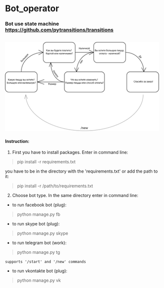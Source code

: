 # Bot_operator

### Bot use state machine https://github.com/pytransitions/transitions
![img.png](img.png)
----

#### Instruction:

1. First you have to install packages. Enter in command line:
>pip install -r requirements.txt

you have to be in the directory with the 'requirements.txt' or add the path to it:
>pip install -r /path/to/requirements.txt

2. Choose bot type. In the same directory enter in command line:

- to run facebook bot (plug):
>python manage.py fb

- to run skype bot (plug):
>python manage.py skype

- to run telegram bot (work):
>python manage.py tg

    supports '/start' and '/new' commands

- to run vkontakte bot (plug):
>python manage.py vk



